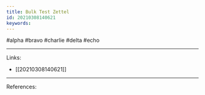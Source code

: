 ```yaml
---
title: Bulk Test Zettel
id: 20210308140621
keywords:
---
```

#alpha #bravo #charlie #delta #echo

---
Links:

- [[20210308140621]]

---
References:

